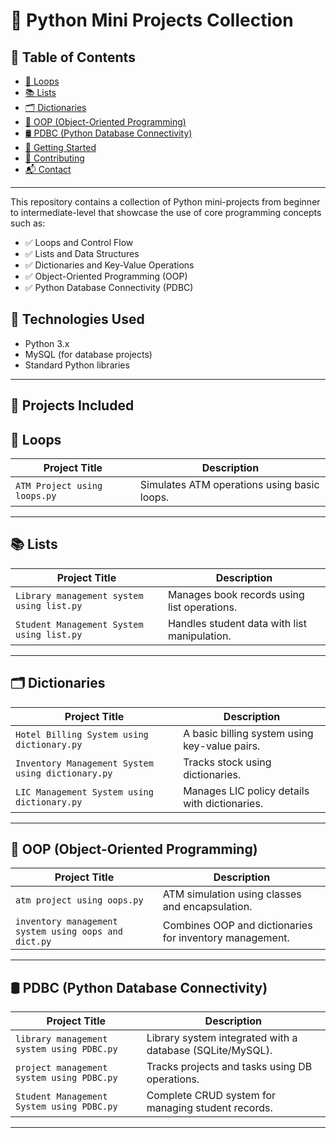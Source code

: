 # 🐍 Python Mini Projects Collection


## 📘 Table of Contents

- [🔁 Loops](#-loops)
- [📚 Lists](#-lists)
- [🗂️ Dictionaries](#-dictionaries)
- [🔐 OOP (Object-Oriented Programming)](#-oop-object-oriented-programming)
- [🛢️ PDBC (Python Database Connectivity)](#-pdbc-python-database-connectivity)
- [🚀 Getting Started](#-getting-started)
- [🤝 Contributing](#-contributing)
- [📬 Contact](#-contact)

---
This repository contains a collection of Python mini-projects from beginner to intermediate-level that showcase the use of core programming concepts such as:

- ✅ Loops and Control Flow
- ✅ Lists and Data Structures
- ✅ Dictionaries and Key-Value Operations
- ✅ Object-Oriented Programming (OOP)
- ✅ Python Database Connectivity (PDBC)

## 🔧 Technologies Used

- Python 3.x
- MySQL (for database projects)
- Standard Python libraries

---

## 📁 Projects Included


## 🔁 Loops

| Project Title                          | Description                                 |
|----------------------------------------|---------------------------------------------|
| `ATM Project using loops.py`           | Simulates ATM operations using basic loops. |

---

## 📚 Lists

| Project Title                                      | Description                                  |
|---------------------------------------------------|----------------------------------------------|
| `Library management system using list.py`         | Manages book records using list operations.  |
| `Student Management System using list.py`         | Handles student data with list manipulation. |

---

## 🗂️ Dictionaries

| Project Title                                           | Description                                     |
|--------------------------------------------------------|-------------------------------------------------|
| `Hotel Billing System using dictionary.py`             | A basic billing system using key-value pairs.   |
| `Inventory Management System using dictionary.py`      | Tracks stock using dictionaries.                |
| `LIC Management System using dictionary.py`            | Manages LIC policy details with dictionaries.   |

---

## 🔐 OOP (Object-Oriented Programming)

| Project Title                                                   | Description                                              |
|------------------------------------------------------------------|----------------------------------------------------------|
| `atm project using oops.py`                                      | ATM simulation using classes and encapsulation.          |
| `inventory management system using oops and dict.py`             | Combines OOP and dictionaries for inventory management.   |

---

## 🛢️ PDBC (Python Database Connectivity)

| Project Title                                          | Description                                                |
|-------------------------------------------------------|------------------------------------------------------------|
| `library management system using PDBC.py`             | Library system integrated with a database (SQLite/MySQL). |
| `project management system using PDBC.py`             | Tracks projects and tasks using DB operations.            |
| `Student Management System using PDBC.py`             | Complete CRUD system for managing student records.        |

---

